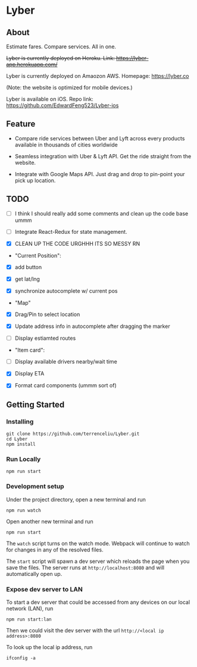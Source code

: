 # Lyber

## About

Estimate fares. Compare services. All in one. 

~~Lyber is currently deployed on Heroku. Link: https://lyber-app.herokuapp.com/~~

Lyber is currently deployed on Amaozon AWS. Homepage:
https://lyber.co

(Note: the website is optimized for mobile devices.)

Lyber is available on iOS. Repo link: https://github.com/EdwardFeng523/Lyber-ios


## Feature

- Compare ride services between Uber and Lyft across every products available in thousands of cities worldwide

- Seamless integration with Uber & Lyft API. Get the ride straight from the website.

- Integrate with Google Maps API. Just drag and drop to pin-point your pick up location.


## TODO

- [ ] I think I should really add some comments and clean up the code base ummm

- [ ] Integrate React-Redux for state management.

- [x] CLEAN UP THE CODE URGHHH ITS SO MESSY RN

- "Current Position": 

- [x] add button

- [x] get lat/lng

- [x] synchronize autocomplete w/ current pos

- "Map"

- [x] Drag/Pin to select location

- [x] Update address info in autocomplete after dragging the marker

- [ ] Display estiamted routes

- "Item card":

- [ ] Display available drivers nearby/wait time

- [x] Display ETA

- [X] Format card components (ummm sort of)


## Getting Started

### Installing

```
git clone https://github.com/terrenceliu/Lyber.git
cd Lyber
npm install
```

### Run Locally
```
npm run start
```

### Development setup

Under the project directory, open a new terminal and run
```
npm run watch
```

Open another new terminal and run
```
npm run start
```

The `watch` script turns on the watch mode. Webpack will continue to watch for changes in any of the resolved files. 

The `start` script will spawn a dev server which reloads the page when you save the files. The server runs at `http://localhost:8080` and will automatically open up.

### Expose dev server to LAN


To start a dev server that could be accessed from any devices on our local network (LAN), run
```
npm run start:lan
```

Then we could visit the dev server with the url `http://<local ip address>:8080`

To look up the local ip address, run
```
ifconfig -a
```





